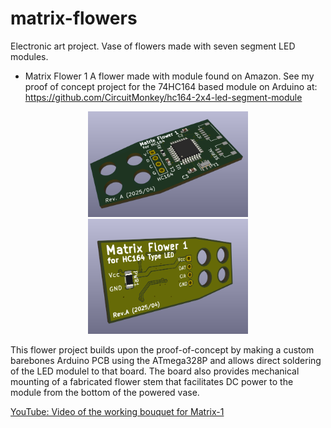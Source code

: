 # matrix-flowers
Electronic art project. Vase of flowers made with seven segment LED modules.


* Matrix Flower 1
A flower made with module found on Amazon. See my proof of concept project
for the 74HC164 based module on Arduino at:
https://github.com/CircuitMonkey/hc164-2x4-led-segment-module

<p align="center">
  <img src="images/matrix-flower-1-a-top.png" width="256" title="PCB Top View">
  <img src="images/matrix-flower-1-a-bottom.png" width="256" alt="PCB Bottom View">
</p>

This flower project builds upon the proof-of-concept by making a custom
barebones Arduino PCB using the ATmega328P and allows direct soldering of the
LED modulel to that board. The board also provides mechanical mounting of a
fabricated flower stem that facilitates DC power to the module from the bottom
of the powered vase.

[YouTube: Video of the working bouquet for Matrix-1](https://youtu.be/2mtg5pHPPw4)
